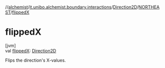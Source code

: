 //[alchemist](../../../../index.md)/[it.unibo.alchemist.boundary.interactions](../../index.md)/[Direction2D](../index.md)/[NORTHEAST](index.md)/[flippedX](flipped-x.md)

# flippedX

[jvm]\
val [flippedX](flipped-x.md): [Direction2D](../index.md)

Flips the direction's X-values.
